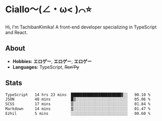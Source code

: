 # Ciallo～(∠・ω< )⌒⭐️

Hi, I'm TachibanKimika! A front-end developer specializing in TypeScript and React.

## About
- **Hobbies:** **エロゲー**, **エロゲー**, **エロゲー**
- **Languages:** TypeScript, ~~Ren’Py~~

## Stats
<!--START_SECTION:waka-->

```txt
TypeScript   14 hrs 23 mins  ██████████████████████▓░░   90.10 %
JSON         48 mins         █▒░░░░░░░░░░░░░░░░░░░░░░░   05.06 %
SCSS         17 mins         ▒░░░░░░░░░░░░░░░░░░░░░░░░   01.84 %
Markdown     14 mins         ▒░░░░░░░░░░░░░░░░░░░░░░░░   01.47 %
Ezhil        5 mins          ░░░░░░░░░░░░░░░░░░░░░░░░░   00.60 %
```

<!--END_SECTION:waka-->

<!-- ![Metrics](https://metrics.lecoq.io/TachibanaKimika?template=classic&base.activity=0&base.community=0&base.repositories=0&languages=1&isocalendar=1&isocalendar.duration=half-year&languages.limit=8&languages.sections=most-used&languages.colors=github&languages.threshold=0%25&languages.indepth=false&languages.recent.load=300&languages.recent.days=14&config.timezone=Asia%2FShanghai)
 -->
